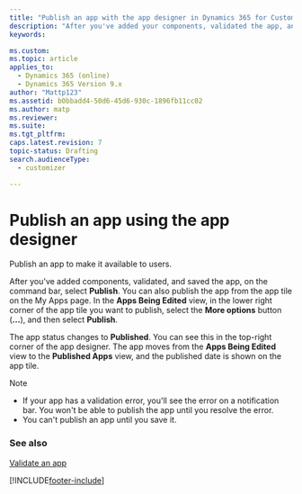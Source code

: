 ```yaml
---
title: "Publish an app with the app designer in Dynamics 365 for Customer Engagement (on-premises)"
description: "After you've added your components, validated the app, and saved it, follow these steps to publish your app in order to make it available to users."
keywords: 

ms.custom: 
ms.topic: article
applies_to: 
  - Dynamics 365 (online)
  - Dynamics 365 Version 9.x
author: "Mattp123"
ms.assetid: b0bbadd4-50d6-45d6-930c-1896fb11cc02
ms.author: matp
ms.reviewer: 
ms.suite: 
ms.tgt_pltfrm: 
caps.latest.revision: 7
topic-status: Drafting
search.audienceType: 
  - customizer

---
```


# Publish an app using the app designer

Publish an app to make it available to users.  
  
 After you've added components, validated, and saved the app, on the command bar, select **Publish**. You can also publish the app from the app tile on the My Apps page. In the **Apps Being Edited** view, in the lower right corner of the app tile you want to publish, select the **More options** button (**...**), and then select **Publish**.  
  
 The app status changes to **Published**. You can see this in the top-right corner of the app designer. The app moves from the **Apps Being Edited** view to the **Published Apps** view, and the published date is shown on the app tile.  
  
> [!NOTE]
> - If your app has a validation error, you'll see the error on a notification bar. You won't be able to publish the app until you resolve the error.  
> - You can't publish an app until you save it.  
  
### See also  
 [Validate an app](../customize/validate-app.md)


[!INCLUDE[footer-include](../../../includes/footer-banner.md)]
